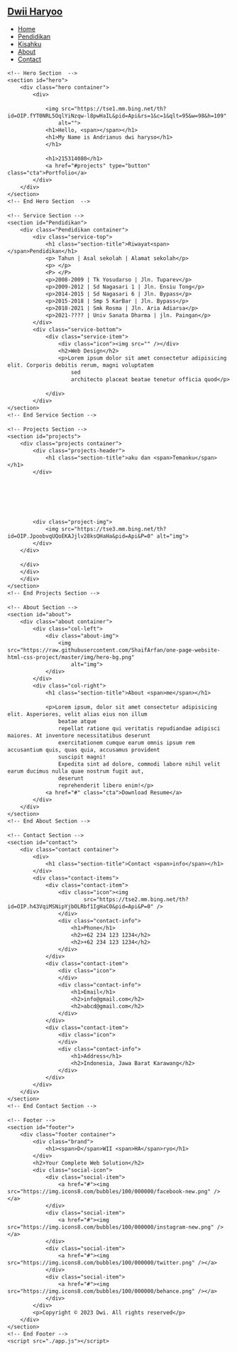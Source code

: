 <!DOCTYPE html>
<html lang="en">

<head>
    <meta charset="UTF-8">
    <meta name="viewport" content="width=device-width, initial-scale=1.0">
    <link rel="stylesheet" href="style.services">
    <title>My Website</title>
</head>

<body>
    <!-- Header -->
    <section id="header">
        <div class="header container">
            <div class="nav-bar">
                <div class="brand">
                    <a href="#hero">
                        <h1><span>D</span>wii <span>Har</span>yoo</h1>
                    </a>
                </div>
                <div class="nav-list">
                    <div class="hamburger">
                        <div class="bar"></div>
                    </div>
                    <ul>
                        <li><a href="#hero" data-after="Home">Home</a></li>
                        <li><a href="#Pendidikan" data-after="Pendidikan">Pendidikan</a></li>
                        <li><a href="#projects" data-after="Projects">Kisahku</a></li>
                        <li><a href="#about" data-after="About">About</a></li>
                        <li><a href="#contact" data-after="Contact">Contact</a></li>
                    </ul>
                </div>
            </div>
        </div>
    </section>
    <!-- End Header -->


    <!-- Hero Section  -->
    <section id="hero">
        <div class="hero container">
            <div>

                <img src="https://tse1.mm.bing.net/th?id=OIP.fYT0NRL5OqlYiNzqw-l8pwHaIL&pid=Api&rs=1&c=1&qlt=95&w=98&h=109"
                    alt="">
                <h1>Hello, <span></span></h1>
                <h1>My Name is Andrianus dwi haryso</h1>
                </h1>

                <h1>215314080</h1>
                <a href="#projects" type="button" class="cta">Portfolio</a>
            </div>
        </div>
    </section>
    <!-- End Hero Section  -->

    <!-- Service Section -->
    <section id="Pendidikan">
        <div class="Pendidikan container">
            <div class="service-top">
                <h1 class="section-title">Riwayat<span> </span>Pendidikan</h1>
                <p> Tahun | Asal sekolah | Alamat sekolah</p>
                <p> </p>
                <P> </P>
                <p>2008-2009 | Tk Yosudarso | Jln. Tuparev</p>
                <p>2009-2012 | Sd Nagasari 1 | Jln. Ensiu Tong</p>
                <p>2014-2015 | Sd Nagasari 6 | Jln. Bypass</p>
                <p>2015-2018 | Smp 5 KarBar | Jln. Bypass</p>
                <p>2018-2021 | Smk Rosma | Jln. Aria Adiarsa</p>
                <p>2021-???? | Univ Sanata Dharma | jln. Paingan</p>
            </div>
            <div class="service-bottom">
                <div class="service-item">
                    <div class="icon"><img src="" /></div>
                    <h2>Web Design</h2>
                    <p>Lorem ipsum dolor sit amet consectetur adipisicing elit. Corporis debitis rerum, magni voluptatem
                        sed
                        architecto placeat beatae tenetur officia quod</p>

                </div>
            </div>
    </section>
    <!-- End Service Section -->

    <!-- Projects Section -->
    <section id="projects">
        <div class="projects container">
            <div class="projects-header">
                <h1 class="section-title">aku dan <span>Temanku</span></h1>
            </div>






            <div class="project-img">
                <img src="https://tse3.mm.bing.net/th?id=OIP.JpoobvqUQoEKAJjlv28ksQHaHa&pid=Api&P=0" alt="img">
            </div>
        </div>

        </div>
        </div>
        </div>
    </section>
    <!-- End Projects Section -->

    <!-- About Section -->
    <section id="about">
        <div class="about container">
            <div class="col-left">
                <div class="about-img">
                    <img src="https://raw.githubusercontent.com/ShaifArfan/one-page-website-html-css-project/master/img/hero-bg.png"
                        alt="img">
                </div>
            </div>
            <div class="col-right">
                <h1 class="section-title">About <span>me</span></h1>

                <p>Lorem ipsum, dolor sit amet consectetur adipisicing elit. Asperiores, velit alias eius non illum
                    beatae atque
                    repellat ratione qui veritatis repudiandae adipisci maiores. At inventore necessitatibus deserunt
                    exercitationem cumque earum omnis ipsum rem accusantium quis, quas quia, accusamus provident
                    suscipit magni!
                    Expedita sint ad dolore, commodi labore nihil velit earum ducimus nulla quae nostrum fugit aut,
                    deserunt
                    reprehenderit libero enim!</p>
                <a href="#" class="cta">Download Resume</a>
            </div>
        </div>
    </section>
    <!-- End About Section -->

    <!-- Contact Section -->
    <section id="contact">
        <div class="contact container">
            <div>
                <h1 class="section-title">Contact <span>info</span></h1>
            </div>
            <div class="contact-items">
                <div class="contact-item">
                    <div class="icon"><img
                            src="https://tse2.mm.bing.net/th?id=OIP.h43VqiMSNipYjbOLRbf1IgHaC0&pid=Api&P=0" />
                    </div>
                    <div class="contact-info">
                        <h1>Phone</h1>
                        <h2>+62 234 123 1234</h2>
                        <h2>+62 234 123 1234</h2>
                    </div>
                </div>
                <div class="contact-item">
                    <div class="icon">
                    </div>
                    <div class="contact-info">
                        <h1>Email</h1>
                        <h2>info@gmail.com</h2>
                        <h2>abcd@gmail.com</h2>
                    </div>
                </div>
                <div class="contact-item">
                    <div class="icon">
                    </div>
                    <div class="contact-info">
                        <h1>Address</h1>
                        <h2>Indonesia, Jawa Barat Karawang</h2>
                    </div>
                </div>
            </div>
        </div>
    </section>
    <!-- End Contact Section -->

    <!-- Footer -->
    <section id="footer">
        <div class="footer container">
            <div class="brand">
                <h1><span>D</span>WII <span>HA</span>ryo</h1>
            </div>
            <h2>Your Complete Web Solution</h2>
            <div class="social-icon">
                <div class="social-item">
                    <a href="#"><img src="https://img.icons8.com/bubbles/100/000000/facebook-new.png" /></a>
                </div>
                <div class="social-item">
                    <a href="#"><img src="https://img.icons8.com/bubbles/100/000000/instagram-new.png" /></a>
                </div>
                <div class="social-item">
                    <a href="#"><img src="https://img.icons8.com/bubbles/100/000000/twitter.png" /></a>
                </div>
                <div class="social-item">
                    <a href="#"><img src="https://img.icons8.com/bubbles/100/000000/behance.png" /></a>
                </div>
            </div>
            <p>Copyright © 2023 Dwi. All rights reserved</p>
        </div>
    </section>
    <!-- End Footer -->
    <script src="./app.js"></script>
</body>

</html>
